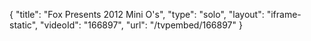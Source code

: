 {
    "title": "Fox Presents 2012 Mini O's",
    "type": "solo",
    "layout": "iframe-static",
    "videoId": "166897",
    "url": "\/tvpembed\/166897"
}